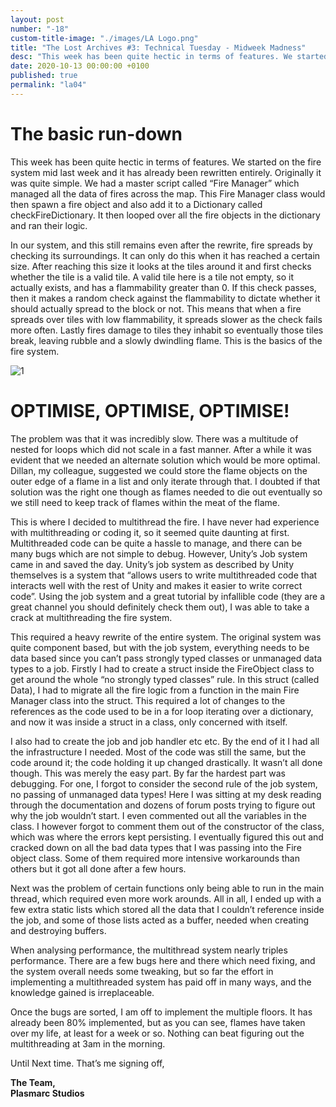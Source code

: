 ```yaml
---
layout: post
number: "-18"
custom-title-image: "./images/LA Logo.png"
title: "The Lost Archives #3: Technical Tuesday - Midweek Madness"
desc: "This week has been quite hectic in terms of features. We started on the fire system mid last week and it has already been rewritten entirely. Originally it was quite simple. We had a master script called “Fire Manager” which managed all the data of fires across the map. This Fire Manager class would then spawn a fire object and also add it to a Dictionary called checkFireDictionary. It then looped over all the fire objects in the dictionary and ran their logic. "
date: 2020-10-13 00:00:00 +0100
published: true
permalink: "la04"
---
```


# The basic run-down
This week has been quite hectic in terms of features. We started on the fire system mid last week and it has already been rewritten entirely. Originally it was quite simple. We had a master script called “Fire Manager” which managed all the data of fires across the map. This Fire Manager class would then spawn a fire object and also add it to a Dictionary called checkFireDictionary. It then looped over all the fire objects in the dictionary and ran their logic. 

In our system, and this still remains even after the rewrite, fire spreads by checking its surroundings. It can only do this when it has reached a certain size. After reaching this size it looks at the tiles around it and first checks whether the tile is a valid tile. A valid tile here is a tile not empty, so it actually exists, and has a flammability greater than 0. If this check passes, then it makes a random check against the flammability to dictate whether it should actually spread to the block or not. This means that when a fire spreads over tiles with low flammability, it spreads slower as the check fails more often. Lastly fires damage to tiles they inhabit so eventually those tiles break, leaving rubble and a slowly dwindling flame. This is the basics of the fire system. 

![1](./forensic-friday-media/-la04/fireDiagram2.png)

# OPTIMISE, OPTIMISE, OPTIMISE!
The problem was that it was incredibly slow. There was a multitude of nested for loops which did not scale in a fast manner. After a while it was evident that we needed an alternate solution which would be more optimal. Dillan, my colleague, suggested we could store the flame objects on the outer edge of a flame in a list and only iterate through that. I doubted if that solution was the right one though as flames needed to die out eventually so we still need to keep track of flames within the meat of the flame.

This is where I decided to multithread the fire. I have never had experience with multithreading or coding it, so it seemed quite daunting at first. Multithreaded code can be quite a hassle to manage, and there can be many bugs which are not simple to debug. However, Unity’s Job system came in and saved the day. Unity’s job system as described by Unity themselves is a system that “allows users to write multithreaded code that interacts well with the rest of Unity and makes it easier to write correct code”. Using the job system and a great tutorial by infallible code (they are a great channel you should definitely check them out), I was able to take a crack at multithreading the fire system.

This required a heavy rewrite of the entire system. The original system was quite component based, but with the job system, everything needs to be data based since you can’t pass strongly typed classes or unmanaged data types to a job. Firstly I had to create a struct inside the FireObject class to get around the whole “no strongly typed classes” rule. In this struct (called Data), I had to migrate all the fire logic from a function in the main Fire Manager class into the struct. This required a lot of changes to the references as the code used to be in a for loop iterating over a dictionary, and now it was inside a struct in a class, only concerned with itself. 

I also had to create the job and job handler etc etc. By the end of it I had all the infrastructure I needed. Most of the code was still the same, but the code around it; the code holding it up changed drastically. It wasn’t all done though. This was merely the easy part. By far the hardest part was debugging. For one, I forgot to consider the second rule of the job system, no passing of unmanaged data types! Here I was sitting at my desk reading through the documentation and dozens of forum posts trying to figure out why the job wouldn’t start. I even commented out all the variables in the class. I however forgot to comment them out of the constructor of the class, which was where the errors kept persisting. I eventually figured this out and cracked down on all the bad data types that I was passing into the Fire object class. Some of them required more intensive workarounds than others but it got all done after a few hours.

Next was the problem of certain functions only being able to run in the main thread, which required even more work arounds. All in all, I ended up with a few extra static lists which stored all the data that I couldn’t reference inside the job, and some of those lists acted as a buffer, needed when creating and destroying buffers.

When analysing performance, the multithread system nearly triples performance. There are a few bugs here and there which need fixing, and the system overall needs some tweaking, but so far the effort in implementing a multithreaded system has paid off in many ways, and the knowledge gained is irreplaceable.

Once the bugs are sorted, I am off to implement the multiple floors. It has already been 80% implemented, but as you can see, flames have taken over my life, at least for a week or so. Nothing can beat figuring out the multithreading at 3am in the morning.

Until Next time. That’s me signing off,

**The Team,**\
**Plasmarc Studios**